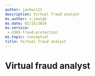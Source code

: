 ```yaml
---
author: jackwi111
description: Virtual fraud analyst
ms.author: v-jowigh
ms.date: 02/25/2019
ms.service:
 - d365-fraud-protection
ms.topic: conceptual
title: Virtual fraud analyst
---
```



# Virtual fraud analyst
